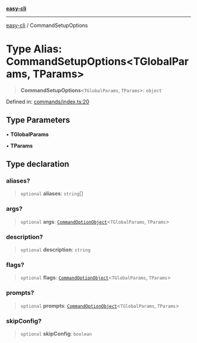 [**easy-cli**](../README.md)

***

[easy-cli](../globals.md) / CommandSetupOptions

# Type Alias: CommandSetupOptions\<TGlobalParams, TParams\>

> **CommandSetupOptions**\<`TGlobalParams`, `TParams`\>: `object`

Defined in: [commands/index.ts:20](https://github.com/patrickeaton/easy-cli/blob/ab5cb143feca4db651c6301eb08aa7237cd71b79/src/commands/index.ts#L20)

## Type Parameters

• **TGlobalParams**

• **TParams**

## Type declaration

### aliases?

> `optional` **aliases**: `string`[]

### args?

> `optional` **args**: [`CommandOptionObject`](CommandOptionObject.md)\<`TGlobalParams`, `TParams`\>

### description?

> `optional` **description**: `string`

### flags?

> `optional` **flags**: [`CommandOptionObject`](CommandOptionObject.md)\<`TGlobalParams`, `TParams`\>

### prompts?

> `optional` **prompts**: [`CommandOptionObject`](CommandOptionObject.md)\<`TGlobalParams`, `TParams`\>

### skipConfig?

> `optional` **skipConfig**: `boolean`
